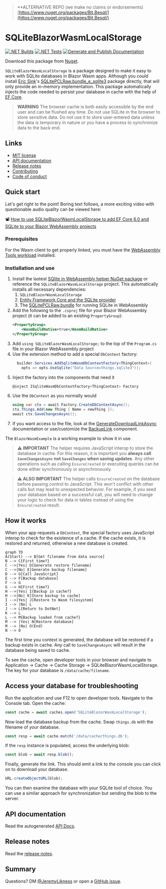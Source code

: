 > **ALTERNATIVE REPO (we make no claims or endorsements) [https://www.nuget.org/packages/Bit.Besql/](https://www.nuget.org/packages/Bit.Besql/)


# SQLiteBlazorWasmLocalStorage



[![.NET Builds](https://github.com/verinovatechnologies/SQLiteBlazorWasmLocalStorage/actions/workflows/build.yml/badge.svg)](https://github.com/verinovatechnologies/SQLiteBlazorWasmLocalStorage/actions/workflows/build.yml)
[![.NET Tests](https://github.com/verinovatechnologies/SQLiteBlazorWasmLocalStorage/actions/workflows/tests.yml/badge.svg)](https://github.com/verinovatechnologies/SQLiteBlazorWasmLocalStorage/actions/workflows/tests.yml)
[![Generate and Publish Documentation](https://github.com/verinovatechnologies/SQLiteBlazorWasmLocalStorage/actions/workflows/documentation.yml/badge.svg)](https://github.com/verinovatechnologies/SQLiteBlazorWasmLocalStorage/actions/workflows/documentation.yml)

Download this package from [Nuget](https://www.nuget.org/packages/SQLiteBlazorWasmLocalStorage/).

`SQLiteBlazorWasmLocalStorage` is a package designed to make it easy to work with SQLite databases
in Blazor Wasm apps. Although you *could* install [Eric Sink](https://github.com/ericsink)'s 
[SQLitePCLRaw.bundle_e_sqlite3](https://www.nuget.org/packages/SQLitePCLRaw.bundle_e_sqlite3/) 
package directly, that will only provide an in-memory implementation. This package 
automatically injects the code needed to persist your database in cache with the
help of [EF Core](https://docs.microsoft.com/ef). 

> **WARNING** The browser cache is both easily accessible by the end user and can be flushed
any time. Do not use SQLite in the browser to store sensitive data. Do not use it to store
user-entered data unless the data is temporary in nature or you have a process to synchronize
data to the back end. 

## Links

- [MIT license](./LICENSE.txt)
- [API documentation](https://github.com/verinovatechnologies/SQLiteBlazorWasmLocalStorage/blob/main/SQLiteBlazorWasmLocalStorage/docs/SQLiteBlazorWasmLocalStorage.md)
- [Release notes](./ReleaseNotes.md)
- [Contributing](./CONTRIBUTING.md)
- [Code of conduct](./CODE_OF_CONDUCT.md)

## Quick start

Let's get right to the point! Boring text follows, a more exciting video with questionable audio quality can be viewed here:

📽️ [How to use SQLiteBlazorWasmLocalStorage to add EF Core 6.0 and SQLite to your Blazor WebAssembly projects](https://youtu.be/ZeJISZgy-FM)

### Prerequisites

For the Wasm client to get properly linked, you must have the [WebAssembly Tools workload](https://docs.microsoft.com/en-us/core/blazor/webassembly-native-dependencies)
installed.

### Instlallation and use

1. Install the lastest [SQlite in WebAssembly helper NuGet package](https://www.nuget.org/packages/SQLiteBlazorWasmLocalStorage/) or reference the `SQLiteBlazorWasmLocalStorage` project. This automatically installs all necessary dependencies:
    1. `SQLiteBlazorWasmLocalStorage`
    1. [Entity Framework Core and the SQLite provider](https://www.nuget.org/packages/Microsoft.EntityFrameworkCore.Sqlite.Core/)
    1. The [SQLitePCLRaw.bundle](https://www.nuget.org/packages/SQLitePCLRaw.bundle_e_sqlite3/) for running SQLite in WebAssembly
1. Add the following to the `.csproj` file for your Blazor WebAssembly project (it can be added to an
existing `PropertyGroup`):
    ```xml
    <PropertyGroup>
        <WasmBuildNative>true</WasmBuildNative>
    </PropertyGroup>
    ```
1. Add `using SQLiteBlazorWasmLocalStorage;` to the top of the `Program.cs` file in your Blazor WebAssembly project
1. Use the extension method to add a special `DbContext` factory:
    ```csharp
      builder.Services.AddSqliteWasmDbContextFactory<ThingContext>(
        opts => opts.UseSqlite("Data Source=things.sqlite3"));
    ```
1. Inject the factory into the components that need it
    ```csharp
    @inject ISqliteWasmDbContextFactory<ThingContext> Factory
    ```
1. Use the `DbContext` as you normally would
    ```csharp
    using var ctx = await Factory.CreateDbContextAsync();
    ctx.Things.Add(new Thing { Name = newThing });
    await ctx.SaveChangesAsync();
    ```
1. If you want access to the file, look at the [GenerateDownloadLinkAsync](SQLiteBlazorWasmLocalStorage/docs/SQLiteBlazorWasmLocalStorage/IBrowserCache/GenerateDownloadLinkAsync.md) documentation
or use/customize the [BackupLink](https://github.com/verinovatechnologies/SQLiteBlazorWasmLocalStorage/blob/main/SQLiteBlazorWasmLocalStorage/BackupLink.razor) component.

The `BlazorWasmExample` is a working example to show it in use.

> **⚠️ IMPORTANT** The helper requires JavaScript interop to store the database in cache. For this reason, it is important you **always call `SaveChangesAsync` not `SaveChanges` when saving updates**. Any other operations such as calling `EnsureCreated` or executing queries can be done either synchronously or asynchronously.

> **⚠️ ALSO IMPORTANT** The helper calls `EnsureCreated` on the database before 
passing control to JavaScript. This won't  conflict with other calls but may lead to 
unexpected behavior. For example, if you seed your database based on a successful call, 
you will need to change your logic to check for data in tables instead of using the `EnsureCreated`
result.

## How it works

When your app requests a `DbContext`, the special factory uses JavaScript interop to 
check for the existence of a cache. If the cache exists, it is restored and returned,
otherwise a new database is created.

```mermaid
graph TD
A(Start) --> B[Get filename from data source]
B --> C{First time?}
C -->|Yes| D[Generate restore filename]
C -->|No| E[Generate backup filename]
D --> G[Call JavaScript]
E --> F[Backup database]
F --> G
G --> H{First time?}
H -->|Yes| I{Backup in cache?}
H -->|No| K[Store backup to cache]
I -->|Yes| J[Restore to Wasm filesystem]
I --> |No| L
J --> L[Return to DotNet]
K --> L
L --> M{Backup loaded from cache?}
M --> |Yes| N[Restore database]
M --> |No| O(End)
N --> O
```

The first time you context is generated, the database will be restored if a backup exists in cache. Any call to `SaveChangesAsync` will result in the database being saved to cache.

To see the cache, open developer tools in your browser and navigate to Application -> Cache -> Cache Storage -> SQLiteBlazorWasmLocalStorage. The key for your database is `/data/cache/filename`.

## Access your database for troubleshooting

Run the application and use F12 to open developer tools. Navigate to the Console tab. Open the cache:

```javascript
const cache = await caches.open('SQLiteBlazorWasmLocalStorage');
```

Now load the database backup from the cache. Swap `things.db` with the filename of *your* database.

```javascript
const resp = await cache.match('/data/cache/things.db');
```

If the `resp` instance is populated, access the underlying blob:

```javascript
const blob = await resp.blob();
```

Finally, generate the link. This should emit a link to the console you can click on to download your database.

```javascript
URL.createObjectURL(blob);
```

You can then examine the database with your SQLite tool of choice. You can use a similar approach for synchronization but sending the blob to the server.

## API documentation

Read the autogenerated
[API Docs](SQLiteBlazorWasmLocalStorage/docs/SQLiteBlazorWasmLocalStorage.md).

## Release notes

Read the [release notes](./ReleaseNotes.md).

## Summary

Questions? DM [@JeremyLikness](https://twitter.com/JeremyLikness) or open a
[GitHub issue](https://github.com/verinovatechnologies/SQLiteBlazorWasmLocalStorage/issues/new).
